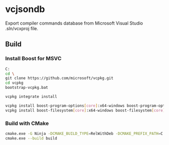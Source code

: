 ﻿# vcjsondb

Export compiler commands database from Microsoft Visual Studio .sln/vcxproj file.

## Build

### Install Boost for MSVC

```bash
C:
cd \
git clone https://github.com/microsoft/vcpkg.git
cd vcpkg
bootstrap-vcpkg.bat

vcpkg integrate install

vcpkg install boost-program-options[core]:x64-windows boost-program-options[core]:x86-windows
vcpkg install boost-filesystem[core]:x64-windows boost-filesystem[core]:x86-windows
```

### Build with CMake

```bash
cmake.exe -G Ninja -DCMAKE_BUILD_TYPE=RelWithDeb -DCMAKE_PREFIX_PATH=C:/vcpkg/installed/x64-windows -S . -B build
cmake.exe --build build
```
